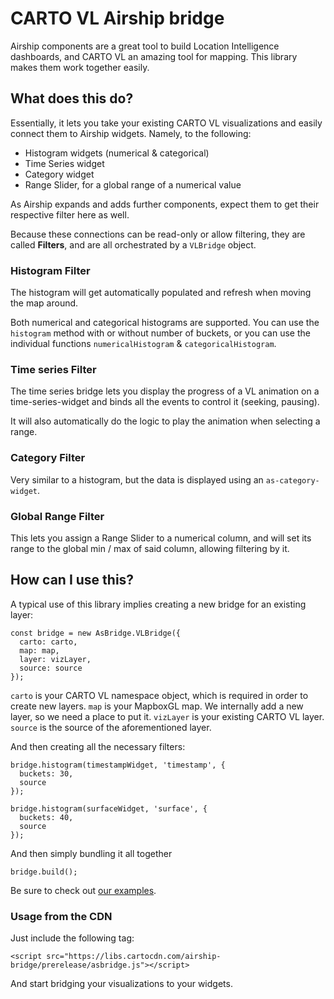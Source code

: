 # CARTO VL Airship bridge

Airship components are a great tool to build Location Intelligence dashboards, and CARTO VL an amazing tool for mapping. This library makes them work together easily.

## What does this do?

Essentially, it lets you take your existing CARTO VL visualizations and easily connect them to Airship widgets. Namely, to the following:

- Histogram widgets (numerical & categorical)
- Time Series widget
- Category widget
- Range Slider, for a global range of a numerical value

As Airship expands and adds further components, expect them to get their respective filter here as well.

Because these connections can be read-only or allow filtering, they are called **Filters**, and are all orchestrated by a `VLBridge` object.

### Histogram Filter

The histogram will get automatically populated and refresh when moving the map around.

Both numerical and categorical histograms are supported. You can use the `histogram` method with or without number of buckets, or you can use the individual functions `numericalHistogram` & `categoricalHistogram`.

### Time series Filter

The time series bridge lets you display the progress of a VL animation on a time-series-widget and binds all the events to control it (seeking, pausing).

It will also automatically do the logic to play the animation when selecting a range.

### Category Filter

Very similar to a histogram, but the data is displayed using an `as-category-widget`.

### Global Range Filter

This lets you assign a Range Slider to a numerical column, and will set its range to the global min / max of said column, allowing filtering by it.

## How can I use this?

A typical use of this library implies creating a new bridge for an existing layer:

```
const bridge = new AsBridge.VLBridge({
  carto: carto,
  map: map,
  layer: vizLayer,
  source: source
});
```

`carto` is your CARTO VL namespace object, which is required in order to create new layers.
`map` is your MapboxGL map. We internally add a new layer, so we need a place to put it.
`vizLayer` is your existing CARTO VL layer.
`source` is the source of the aforementioned layer.

And then creating all the necessary filters:

```
bridge.histogram(timestampWidget, 'timestamp', {
  buckets: 30,
  source
});

bridge.histogram(surfaceWidget, 'surface', {
  buckets: 40,
  source
});

```

And then simply bundling it all together

```
bridge.build();
```

Be sure to check out [our examples](https://github.com/CartoDB/airship/tree/master/packages/bridge/examples).

### Usage from the CDN

Just include the following tag:

```
<script src="https://libs.cartocdn.com/airship-bridge/prerelease/asbridge.js"></script>
```

And start bridging your visualizations to your widgets.
